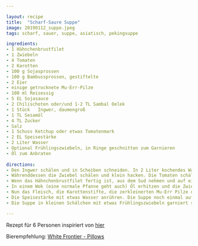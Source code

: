 ```yaml
---

layout: recipe
title:  "Scharf-Saure Suppe"
image: 20190112_suppe.jpeg
tags: scharf, sauer, suppe, asiatisch, pekingsuppe

ingredients:
- 1 Hähnchenbrustfilet
- 1 Zwiebeln
- 4 Tomaten
- 2 Karotten
- 100 g Sojasprossen
- 100 g Bambussprossen, gestiftelte
- 2 Eier
- einige getrocknete Mu-Err-Pilze
- 100 ml Reisessig
- 5 EL Sojasauce
- 2 Chilischoten oder/und 1-2 TL Sambal Oelek
- 1 Stück	Ingwer, daumengroß
- 1 TL Sesamöl
- 4 TL Zucker
- Salz
- 1 Schuss Ketchup oder etwas Tomatenmark
- 2 EL Speisestärke
- 2 Liter Wasser
- Optional Frühlingszwiebeln, in Ringe geschnitten zum Garnieren
- Öl zum Anbraten
 
directions:
- Den Ingwer schälen und in Scheiben schneiden. In 2 Liter kochendes Wasser geben und dabei etwas salzen. Das Hähnchenbrustfilet auch zugeben und eine gute halbe Stunde gar köcheln lassen. 
- Währenddessen die Zwiebel schälen und klein hacken. Die Tomaten schälen und in kleine Würfel schneiden. Die Sojasprossen etwas zerkleinern. Die Karotten schälen und in Stifte schneiden. Die Mu-Err-Pilze in lauwarmem Wasser einlegen und quellen lassen, dabei mehrmals das Wasser wechseln.
- Wenn das Hähnchenbrustfilet fertig ist, aus dem Sud nehmen und auf einem Brett mit einer Gabel "zerreißen" (so klein wie möglich). Den Ingwer nun auch aus dem Sud entfernen.
- In einem Wok (eine normale Pfanne geht auch) Öl erhitzen und die Zwiebeln darin anschwitzen. Dann die Sojasprossen und anschließend die Tomatenwürfel zugeben. Den Ketchup oder etwas Tomatenmark hinzu geben. Evtl. etwas Wasser beigeben, falls die Masse zu dick wird. Nun die Chilischoten und/oder Sambal Oelek (je nach gewünschter Schärfe zwischen 1 bis 2 TL – nachwürzen kann man immer noch) dazu geben und salzen. Die Masse etwas köcheln lassen und dann in den Ingwersud geben.
- Nun das Fleisch, die Karottenstifte, die zerkleinerten Mu-Err Pilze und die Bambussprossen mit in die Brühe geben. Mit Sojasauce gut würzen. Den Essig und den Zucker auch zufügen. Es muss ein guter süß-sauer Geschmack entstehen - wer es intensiver will, muss noch mehr Essig und Zucker zugeben.
- Die Speisestärke mit etwas Wasser anrühren. Die Suppe noch einmal aufkochen lassen und mit der Stärke abbinden. In einer Schale nun die Eier verquirlen und unter ständigem Rühren in die Suppe geben, dadurch entsteht der weiße Eierflaum. Am Schluss noch mit Sesamöl abschmecken - aber nicht mehr als 1 TL davon, da das Sesamöl einen starken Eigengeschmack hat.
- Die Suppe in kleinen Schälchen mit etwas Frühlingszwiebeln garniert servieren. 

---
```


Rezept für 6 Personen inspiriert von [hier](https://www.chefkoch.de/rezepte/1038391208936958/Pekingsuppe.html)

Bierempfehlung: [White Frontier - Pillows](http://www.whitefrontier.ch/beer/pillows)
